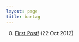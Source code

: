 ```yaml
---
layout: page
title: bartag
---
```


0. [First Post!](/foocat/barcat/2012/10/22/first-post.html) (22 Oct 2012) 
